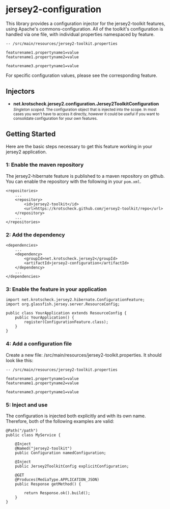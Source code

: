 # jersey2-configuration

This library provides a configuration injector for the jersey2-toolkit
features, using Apache's commons-configuration. All of the toolkit's 
configuration is handled via one file, with individual properties namespaced 
by feature.

    -- /src/main/resources/jersey2-toolkit.properties
    
    featurename1.propertyname1=value
    featurename1.propertyname2=value
    
    featurename3.propertyname1=value

For specific configuration values, please see the corresponding feature.

## Injectors

* **net.krotscheck.jersey2.configuration.Jersey2ToolkitConfiguration** 
<br/><small>*Singleton scoped*. The configuration object that is injected 
into the scope. In most cases you won't have to access it directly, 
however it could be useful if you want to consolidate configuration for your 
own features.</small>

## Getting Started

Here are the basic steps necessary to get this feature working in your jersey2 
application.

### 1: Enable the maven repository

The jersey2-hibernate feature is published to a maven repository on github. 
You can enable the repository with the following in your <code>pom.xml</code>.

	<repositories>
		...
		<repository>
			<id>jersey2-toolkit</id>
            <url>https://krotscheck.github.com/jersey2-toolkit/repo</url>
        </repository>
		...
    </repositories>

### 2: Add the dependency

	<dependencies>
		...
		<dependency>
			<groupId>net.krotscheck.jersey2</groupId>
			<artifactId>jersey2-configuration</artifactId>
    	</dependency>
		...
	</dependencies>

### 3: Enable the feature in your application

	import net.krotscheck.jersey2.hibernate.ConfigurationFeature;
	import org.glassfish.jersey.server.ResourceConfig;

	public class YourApplication extends ResourceConfig {
	    public YourApplication() {
	        register(ConfigurationFeature.class);
	    }
	}

### 4: Add a configuration file
Create a new file: /src/main/resources/jersey2-toolkit.properties. It should 
look like this:

    -- /src/main/resources/jersey2-toolkit.properties
    
    featurename1.propertyname1=value
    featurename1.propertyname2=value
    
    featurename3.propertyname1=value

### 5: Inject and use

The configuration is injected both explicitly and with its own name. 
Therefore, both of the following examples are valid:

	@Path("/path")
	public class MyService {
	
		@Inject
		@Named("jersey2-toolkit")
    	public Configuration namedConfiguration;
	
		@Inject
    	public Jersey2ToolkitConfig explicitConfiguration;

		@GET
		@Produces(MediaType.APPLICATION_JSON)
		public Response getMethod() {
		
			return Response.ok().build();
		}
	}

